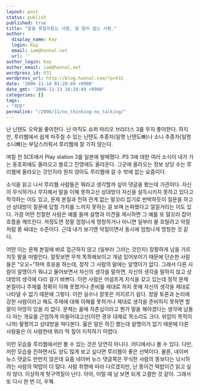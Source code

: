 ```yaml
---
layout: post
status: publish
published: true
title: "말을 못알아듣는 사람, 할 말이 없는 사람."
author:
  display_name: Kay
  login: Kay
  email: iam@hannal.net
  url: ''
author_login: Kay
author_email: iam@hannal.net
wordpress_id: 931
wordpress_url: http://blog.hannal.com/?p=931
date: '2006-11-14 01:28:49 +0900'
date_gmt: '2006-11-13 16:28:49 +0900'
categories: []
tags:
- "희망"
permalink: "/2006/11/no_thinking-no_talking/"
---
```

<p>난 닌텐도 오락을 좋아한다. 난 아직도 슈퍼 마리오 브라더스 3를 무지 좋아한다. 하지만, 루리웹에서 쉽게 마주칠 수 있는 닌텐도 추종자(일명 닌텐도빠)나 소니 추종자(일명 소니빠)는 부담스러워서 루리웹에 잘 가지 않는다.</p>
<p>며칠 전 SCE에서 Play station 3를 일본에 발매했다. PS 3에 대한 여러 소식이 내가 가는 동호회에도 올라오고 블로그 진영에도 올라온다. 그곳에 올라오는 정보 상당 수는 루리웹에 올라오는 것인지라 원치 않아도 루리웹에 갈 수 밖에 없는 요즘이다.</p>
<p>소식을 읽고 나서 루리웹 사람들은 뭐라고 생각할까 싶어 댓글을 봤는데 가관이다. 자신이 무식하거나 무지해서 말을 이해 못하고선 상대방이 자신을 설득시키지 못하고 있다고 착각하는 이도 있고, 문제 본질과 전혀 관계 없는 말꼬리 잡기로 반박하듯이 질문을 하고선 상대방이 질문에 답할 가치를 느끼지 못하는 걸 보며 논파했다고 낄낄거리는 이도 있다. 가끔 어떤 친절한 사람은 예를 들며 설명과 이견을 제시하면 그 예를 또 말꼬리 잡아 흐름을 깨뜨린다. 저정도면 정말 엄청나게 멍청하거나 아니면 일부러 물 흐릴려고 악질처럼 똥 싸대는 수준이다. 근데 내가 보기엔 악질이면서 동시에 엄청나게 멍청한 것 같다.</p>
<p>어떤 이는 문제 본질에 바로 접근하지 않고 (일부러 그러는 것인지) 장황하게 남을 가르치듯 말을 떠벌인다. 얼핏보면 무척 똑똑해보이고 개념 있어보이기 때문에 단순한 사람들은 “오오~”하며 호응을 하는데, 정작 그 사람의 말에는 알맹이가 없다. 그래서 다른 사람이 알맹이가 뭐냐고 물어보면서 자신의 생각을 말하면, 자신의 생각을 말하지 않고 상대방의 생각에 다리 걸기 바쁘다. 이런 사람은 어설프게 지식을 갖고 있는데 정작 문제 본질이나 주제를 정확히 이해 못했거나 준비를 제대로 하지 못해 자신의 생각을 제대로 나타낼 수 없기 때문에 그렇다. 이런 실수나 잘못은 저지르기 쉽다. 정말 토론과 논리에 강한 사람이라고 해도 주제에 대해 이해를 못하거나 제대로 생각을 준비하지 못하면 할 말이 마땅히 있을 리 없다. 문제는 꼴에 자존심이라고 뭔가 말을 해야겠다는 생각에 남들 다 아는 개요를 근엄하게 떠들어대고선(이런 경우 대체로 목소리도 크다. 위압이 목적이니까) 팔짱끼고 상대방을 쳐다본다. 옳은 말은 하긴 했는데 알맹이가 없기 때문에 다른 사람들은 이 사람한테 뭐라 딱 짚어 지적하기 어렵다.</p>
<p>이런 모습을 루리웹에서만 볼 수 있는 것은 당연히 아니다. 어디에서나 볼 수 있다. 다만, 저런 모습을 진하면서도 양도 많게 보고 싶다면 루리웹이 좋은 선택이다. 물론, 네이버 뉴스 댓글도 만만치 않은데 요즘 네이버 뉴스 댓글쪽은 무식한 사람의 똥보다는 낚시하려는 사람의 떡밥이 더 많다. 사람 취향에 따라 다르겠지만, 난 똥이건 떡밥이건 읽고 싶지 않다. 이상하게 헛구역질이 난다. 아아, 이럴 때 날 보면 되게 고결한 것 같아. 그래서 또 다시 한 번 더, 우웩.</p>
